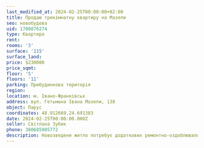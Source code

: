 ```yaml
---
last_modified_at: 2024-02-25T00:00:00+02:00
title: Продаю трикімнатну квартиру на Мазепи
seo: новобудова
uid: 1708876274
type: Квартира
rent:
rooms: '3'
surface: '115'
surface_land:
price: $230000
price_sqmt:
floor: '5'
floors: '11'
parking: Прибудинкова територія
region:
location: м. Івано-Франківськ
address: вул. Гетьмана Івана Мазепи, 138
object: Парус
coordinates: 48.912669,24.691383
date: 2024-02-25T00:00:00.000Z
seller: Світлана Зубик
phone: 380685905772
description: Новозведене житло потребує додаткових ремонтно-оздоблювальних робіт
---
```

